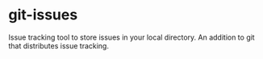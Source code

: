 # git-issues
Issue tracking tool to store issues in your local directory. An addition to git that distributes issue tracking.
